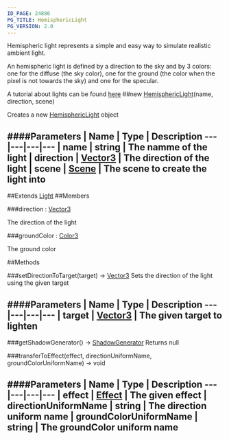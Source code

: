 ```yaml
---
ID_PAGE: 24886
PG_TITLE: HemisphericLight
PG_VERSION: 2.0
---
```


Hemispheric light represents a simple and easy way to simulate realistic ambient light.

An hemispheric light is defined by a direction to the sky and by 3 colors: one for the diffuse (the sky color), one for the ground (the color when the pixel is not towards the sky) and one for the specular.

A tutorial about lights can be found [here](https://github.com/BabylonJS/Babylon.js/wiki/06-Lights)
##new [HemisphericLight](/classes/HemisphericLight)(name, direction, scene)



Creates a new [HemisphericLight](/classes/HemisphericLight) object




####Parameters
 | Name | Type | Description
---|---|---|---
 | name | string | The namme of the light
 | direction | [Vector3](/classes/Vector3) | The direction of the light
 | scene | [Scene](/classes/Scene) | The scene to create the light into
---

##Extends [Light](/classes/Light)
##Members

###direction : [Vector3](/classes/Vector3)




The direction of the light



###groundColor : [Color3](/classes/Color3)




The ground color











##Methods

###setDirectionToTarget(target) &rarr; [Vector3](/classes/Vector3)
Sets the direction of the light using the given target





####Parameters
 | Name | Type | Description
---|---|---|---
 | target | [Vector3](/classes/Vector3) | The given target to lighten
---

###getShadowGenerator() &rarr; [ShadowGenerator](/classes/ShadowGenerator)
Returns null






###transferToEffect(effect, directionUniformName, groundColorUniformName) &rarr; void

####Parameters
 | Name | Type | Description
---|---|---|---
 | effect | [Effect](/classes/Effect) | The given effect
 | directionUniformName | string | The direction uniform name
 | groundColorUniformName | string | The groundColor uniform name
---
